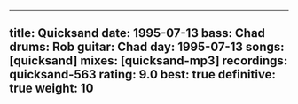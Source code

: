 
---
title: Quicksand
date: 1995-07-13
bass:	Chad
drums:	Rob
guitar:	Chad
day: 1995-07-13
songs: [quicksand]
mixes: [quicksand-mp3]
recordings: quicksand-563
rating: 9.0
best: true
definitive: true
weight: 10
---
